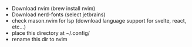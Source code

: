 - Download nvim (brew install nvim)
- Download nerd-fonts (select jetbrains)
- check mason.nvim for lsp (download language support for svelte, react, etc...)
- place this directory at ~/.config/
- rename this dir to nvim
